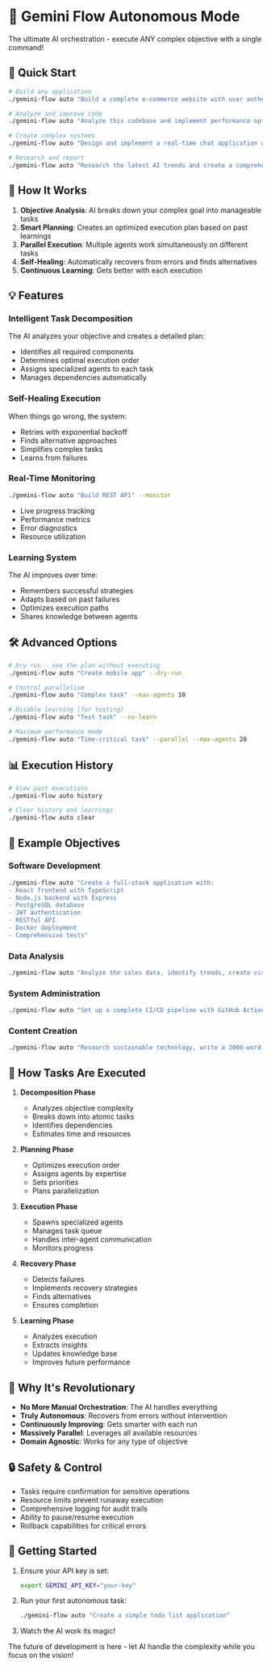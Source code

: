 # 🧠 Gemini Flow Autonomous Mode

The ultimate AI orchestration - execute ANY complex objective with a single command!

## 🚀 Quick Start

```bash
# Build any application
./gemini-flow auto "Build a complete e-commerce website with user authentication, product catalog, shopping cart, and payment integration"

# Analyze and improve code
./gemini-flow auto "Analyze this codebase and implement performance optimizations"

# Create complex systems
./gemini-flow auto "Design and implement a real-time chat application with WebSockets"

# Research and report
./gemini-flow auto "Research the latest AI trends and create a comprehensive report"
```

## 🎯 How It Works

1. **Objective Analysis**: AI breaks down your complex goal into manageable tasks
2. **Smart Planning**: Creates an optimized execution plan based on past learnings
3. **Parallel Execution**: Multiple agents work simultaneously on different tasks
4. **Self-Healing**: Automatically recovers from errors and finds alternatives
5. **Continuous Learning**: Gets better with each execution

## 💡 Features

### Intelligent Task Decomposition
The AI analyzes your objective and creates a detailed plan:
- Identifies all required components
- Determines optimal execution order
- Assigns specialized agents to each task
- Manages dependencies automatically

### Self-Healing Execution
When things go wrong, the system:
- Retries with exponential backoff
- Finds alternative approaches
- Simplifies complex tasks
- Learns from failures

### Real-Time Monitoring
```bash
./gemini-flow auto "Build REST API" --monitor
```
- Live progress tracking
- Performance metrics
- Error diagnostics
- Resource utilization

### Learning System
The AI improves over time:
- Remembers successful strategies
- Adapts based on past failures
- Optimizes execution paths
- Shares knowledge between agents

## 🛠️ Advanced Options

```bash
# Dry run - see the plan without executing
./gemini-flow auto "Create mobile app" --dry-run

# Control parallelism
./gemini-flow auto "Complex task" --max-agents 10

# Disable learning (for testing)
./gemini-flow auto "Test task" --no-learn

# Maximum performance mode
./gemini-flow auto "Time-critical task" --parallel --max-agents 20
```

## 📊 Execution History

```bash
# View past executions
./gemini-flow auto history

# Clear history and learnings
./gemini-flow auto clear
```

## 🎨 Example Objectives

### Software Development
```bash
./gemini-flow auto "Create a full-stack application with:
- React frontend with TypeScript
- Node.js backend with Express
- PostgreSQL database
- JWT authentication
- RESTful API
- Docker deployment
- Comprehensive tests"
```

### Data Analysis
```bash
./gemini-flow auto "Analyze the sales data, identify trends, create visualizations, and generate a executive report with actionable insights"
```

### System Administration
```bash
./gemini-flow auto "Set up a complete CI/CD pipeline with GitHub Actions, automated testing, code quality checks, and deployment to AWS"
```

### Content Creation
```bash
./gemini-flow auto "Research sustainable technology, write a 2000-word article, create infographics, and optimize for SEO"
```

## 🔧 How Tasks Are Executed

1. **Decomposition Phase**
   - Analyzes objective complexity
   - Breaks down into atomic tasks
   - Identifies dependencies
   - Estimates time and resources

2. **Planning Phase**
   - Optimizes execution order
   - Assigns agents by expertise
   - Sets priorities
   - Plans parallelization

3. **Execution Phase**
   - Spawns specialized agents
   - Manages task queue
   - Handles inter-agent communication
   - Monitors progress

4. **Recovery Phase**
   - Detects failures
   - Implements recovery strategies
   - Finds alternatives
   - Ensures completion

5. **Learning Phase**
   - Analyzes execution
   - Extracts insights
   - Updates knowledge base
   - Improves future performance

## 🌟 Why It's Revolutionary

- **No More Manual Orchestration**: The AI handles everything
- **Truly Autonomous**: Recovers from errors without intervention
- **Continuously Improving**: Gets smarter with each run
- **Massively Parallel**: Leverages all available resources
- **Domain Agnostic**: Works for any type of objective

## 🔒 Safety & Control

- Tasks require confirmation for sensitive operations
- Resource limits prevent runaway execution
- Comprehensive logging for audit trails
- Ability to pause/resume execution
- Rollback capabilities for critical errors

## 🚦 Getting Started

1. Ensure your API key is set:
   ```bash
   export GEMINI_API_KEY="your-key"
   ```

2. Run your first autonomous task:
   ```bash
   ./gemini-flow auto "Create a simple todo list application"
   ```

3. Watch the AI work its magic!

The future of development is here - let AI handle the complexity while you focus on the vision!